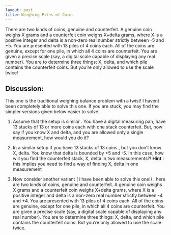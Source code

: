 ```yaml
---
layout: post
title: Weighing Piles of Coins
---
```



There are two kinds of coins, genuine and counterfeit.  A genuine coin weighs X grams and a counterfeit coin weighs X+delta grams, where X is a positive integer and delta is a non-zero real number strictly between -5 and +5.  You are presented with 13 piles of 4 coins each.  All of the coins are genuine, except for one pile, in which all 4 coins are counterfeit.  You are given a precise scale (say, a digital scale capable of displaying any real number).  You are to determine three things: X, delta, and which pile contains the counterfeit coins.  But you’re only allowed to use the scale twice!

## Discussion:

This one is the traditional weighing balance problem with a twist! I havent been completely able to solve this one. If you are stuck, you may find the simpler versions given below easier to solve.

1. Assume that the setup is similar . You have a digital measuring pan, have 13 stacks of 13 or more coins each with one stack counterfeit. But, now say if you know X and delta, and you are allowed only a single measurement, how would you do it?

2. In a similar setup if you have 13 stacks of 13 coins , but you don’t know X, delta. You know that delta is bounded by +5 and -5. In this case, how will you find the counterfeit stack, X, delta in two measurements?!
**Hint** :  this implies you need to find a way of finding X, delta in one measurement

3. Now consider another variant ( i have been able to solve this one!) . here are two kinds of coins, genuine and counterfeit.  A genuine coin weighs X grams and a counterfeit coin weighs X+delta grams, where X is a positive integer and delta is a non-zero real number strictly between -4 and +4.  You are presented with 13 piles of 4 coins each.  All of the coins are genuine, except for one pile, in which all 4 coins are counterfeit.  You are given a precise scale (say, a digital scale capable of displaying any real number).  You are to determine three things: X, delta, and which pile contains the counterfeit coins.  But you’re only allowed to use the scale twice.